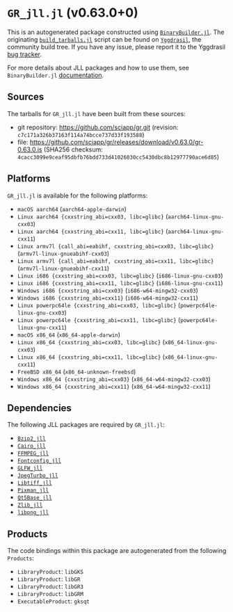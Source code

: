 # `GR_jll.jl` (v0.63.0+0)

This is an autogenerated package constructed using [`BinaryBuilder.jl`](https://github.com/JuliaPackaging/BinaryBuilder.jl). The originating [`build_tarballs.jl`](https://github.com/JuliaPackaging/Yggdrasil/blob/dd1623bc3966f4503620dc9bf4a575f4f96cdfd8/G/GR/build_tarballs.jl) script can be found on [`Yggdrasil`](https://github.com/JuliaPackaging/Yggdrasil/), the community build tree.  If you have any issue, please report it to the Yggdrasil [bug tracker](https://github.com/JuliaPackaging/Yggdrasil/issues).

For more details about JLL packages and how to use them, see `BinaryBuilder.jl` [documentation](https://juliapackaging.github.io/BinaryBuilder.jl/dev/jll/).

## Sources

The tarballs for `GR_jll.jl` have been built from these sources:

* git repository: https://github.com/sciapp/gr.git (revision: `c7c171a326b37163f114a74bcce737d33f193588`)
* file: https://github.com/sciapp/gr/releases/download/v0.63.0/gr-0.63.0.js (SHA256 checksum: `4cacc3099e9ceaf95dbfb76bdd733d41026030cc5430dbc8b12977790ace6d85`)

## Platforms

`GR_jll.jl` is available for the following platforms:

* `macOS aarch64` (`aarch64-apple-darwin`)
* `Linux aarch64 {cxxstring_abi=cxx03, libc=glibc}` (`aarch64-linux-gnu-cxx03`)
* `Linux aarch64 {cxxstring_abi=cxx11, libc=glibc}` (`aarch64-linux-gnu-cxx11`)
* `Linux armv7l {call_abi=eabihf, cxxstring_abi=cxx03, libc=glibc}` (`armv7l-linux-gnueabihf-cxx03`)
* `Linux armv7l {call_abi=eabihf, cxxstring_abi=cxx11, libc=glibc}` (`armv7l-linux-gnueabihf-cxx11`)
* `Linux i686 {cxxstring_abi=cxx03, libc=glibc}` (`i686-linux-gnu-cxx03`)
* `Linux i686 {cxxstring_abi=cxx11, libc=glibc}` (`i686-linux-gnu-cxx11`)
* `Windows i686 {cxxstring_abi=cxx03}` (`i686-w64-mingw32-cxx03`)
* `Windows i686 {cxxstring_abi=cxx11}` (`i686-w64-mingw32-cxx11`)
* `Linux powerpc64le {cxxstring_abi=cxx03, libc=glibc}` (`powerpc64le-linux-gnu-cxx03`)
* `Linux powerpc64le {cxxstring_abi=cxx11, libc=glibc}` (`powerpc64le-linux-gnu-cxx11`)
* `macOS x86_64` (`x86_64-apple-darwin`)
* `Linux x86_64 {cxxstring_abi=cxx03, libc=glibc}` (`x86_64-linux-gnu-cxx03`)
* `Linux x86_64 {cxxstring_abi=cxx11, libc=glibc}` (`x86_64-linux-gnu-cxx11`)
* `FreeBSD x86_64` (`x86_64-unknown-freebsd`)
* `Windows x86_64 {cxxstring_abi=cxx03}` (`x86_64-w64-mingw32-cxx03`)
* `Windows x86_64 {cxxstring_abi=cxx11}` (`x86_64-w64-mingw32-cxx11`)

## Dependencies

The following JLL packages are required by `GR_jll.jl`:

* [`Bzip2_jll`](https://github.com/JuliaBinaryWrappers/Bzip2_jll.jl)
* [`Cairo_jll`](https://github.com/JuliaBinaryWrappers/Cairo_jll.jl)
* [`FFMPEG_jll`](https://github.com/JuliaBinaryWrappers/FFMPEG_jll.jl)
* [`Fontconfig_jll`](https://github.com/JuliaBinaryWrappers/Fontconfig_jll.jl)
* [`GLFW_jll`](https://github.com/JuliaBinaryWrappers/GLFW_jll.jl)
* [`JpegTurbo_jll`](https://github.com/JuliaBinaryWrappers/JpegTurbo_jll.jl)
* [`Libtiff_jll`](https://github.com/JuliaBinaryWrappers/Libtiff_jll.jl)
* [`Pixman_jll`](https://github.com/JuliaBinaryWrappers/Pixman_jll.jl)
* [`Qt5Base_jll`](https://github.com/JuliaBinaryWrappers/Qt5Base_jll.jl)
* [`Zlib_jll`](https://github.com/JuliaBinaryWrappers/Zlib_jll.jl)
* [`libpng_jll`](https://github.com/JuliaBinaryWrappers/libpng_jll.jl)

## Products

The code bindings within this package are autogenerated from the following `Products`:

* `LibraryProduct`: `libGKS`
* `LibraryProduct`: `libGR`
* `LibraryProduct`: `libGR3`
* `LibraryProduct`: `libGRM`
* `ExecutableProduct`: `gksqt`
